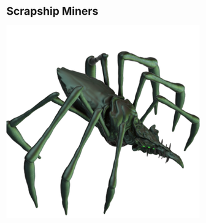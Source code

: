 # Scrapship Miners
![alt text](https://github.com/ericLavachery/starship-miners/blob/master/public/img/snaliens/Image0001.png "Bug Test")
